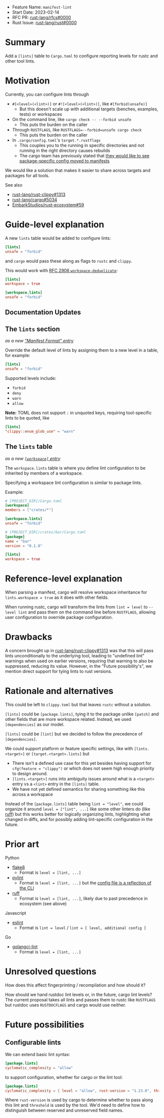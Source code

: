 - Feature Name: `manifest-lint`
- Start Date: 2023-02-14
- RFC PR: [rust-lang/rfcs#0000](https://github.com/rust-lang/rfcs/pull/0000)
- Rust Issue: [rust-lang/rust#0000](https://github.com/rust-lang/rust/issues/0000)

# Summary
[summary]: #summary

Add a `[lints]` table to `Cargo.toml` to configure reporting levels for
rustc and other tool lints.

# Motivation
[motivation]: #motivation

Currently, you can configure lints through
- `#[<level>(<lint>)]` or `#![<level>(<lint>)]`, like `#[forbid(unsafe)]`
  - But this doesn't scale up with additional targets (benches, examples,
    tests) or workspaces
- On the command line, like `cargo check -- --forbid unsafe`
  - This puts the burden on the caller
- Through `RUSTFLAGS`, like `RUSTFLAGS=--forbid=unsafe cargo check`
  - This puts the burden on the caller
- In `.cargo/config.toml`'s `target.*.rustflags`
  - This couples you to the running in specific directories and not running in
    the right directory causes rebuilds
  - The cargo team has previously stated that
    [they would like to see package-specific config moved to manifests](https://internals.rust-lang.org/t/proposal-move-some-cargo-config-settings-to-cargo-toml/13336/14?u=epage)

We would like a solution that makes it easier to share across targets and
packages for all tools.

See also
- [rust-lang/rust-clippy#1313](https://github.com/rust-lang/rust-clippy/issues/1313)
- [rust-lang/cargo#5034](https://github.com/rust-lang/cargo/issues/5034)
- [EmbarkStudios/rust-ecosystem#59](https://github.com/EmbarkStudios/rust-ecosystem/issues/59)

# Guide-level explanation
[guide-level-explanation]: #guide-level-explanation

A new `lints` table would be added to configure lints:
```toml
[lints]
unsafe = "forbid"
```
and `cargo` would pass these along as flags to `rustc` and `clippy`.

This would work with
[RFC 2906 `workspace-deduplicate`](https://rust-lang.github.io/rfcs/2906-cargo-workspace-deduplicate.html?highlight=2906#):
```toml
[lints]
workspace = true

[workspace.lints]
unsafe = "forbid"
```

## Documentation Updates

## The `lints` section

*as a new ["Manifest Format" entry](https://doc.rust-lang.org/cargo/reference/manifest.html#the-manifest-format)*

Override the default level of lints by assigning them to a new level in a
table, for example:
```toml
[lints]
unsafe = "forbid"
```

Supported levels include:
- `forbid`
- `deny`
- `warn`
- `allow`

**Note:** TOML does not support `:` in unquoted keys, requiring tool-specific
lints to be quoted, like
```toml
[lints]
"clippy::enum_glob_use" = "warn"
```

## The `lints` table

*as a new [`[workspace]` entry](https://doc.rust-lang.org/cargo/reference/workspaces.html#the-workspace-section)*

The `workspace.lints` table is where you define lint configuration to be inherited by members of a workspace.

Specifying a workspace lint configuration is similar to package lints.

Example:

```toml
# [PROJECT_DIR]/Cargo.toml
[workspace]
members = ["crates/*"]

[workspace.lints]
unsafe = "forbid"
```

```toml
# [PROJECT_DIR]/crates/bar/Cargo.toml
[package]
name = "bar"
version = "0.1.0"

[lints]
workspace = true
```

# Reference-level explanation
[reference-level-explanation]: #reference-level-explanation

When parsing a manifest, cargo will resolve workspace inheritance for
`lints.workspace = true` as it does with other fields.

When running rustc, cargo will transform the lints from `lint = level` to
`--level lint` and pass them on the command line before `RUSTFLAGS`, allowing
user configuration to override package configuration.

# Drawbacks
[drawbacks]: #drawbacks

A concern brought up in
[rust-lang/rust-clippy#1313](https://github.com/rust-lang/rust-clippy/issues/1313)
was that this will pass lints unconditionally to the underlying tool, leading
to "undefined lint" warnings when used on earlier versions, requiring that
warning to also be suppressed, reducing its value.  However, in the "Future
possibility's", we mention direct support for tying lints to rust versions.

# Rationale and alternatives
[rationale-and-alternatives]: #rationale-and-alternatives

This could be left to `clippy.toml` but that leaves `rustc` without a solution.

`[lints]` could be `[package.lints]`, tying it to the package unlike `[patch]`
and other fields that are more workspace related.  Instead, we used
`[dependencies]` as our model.

`[lints]` could be `[lint]` but we decided to follow the precedence of `[dependencies]`.

We could support platform or feature specific settings, like with
`[lints.<target>]` or `[target.<target>.lints]` but
- There isn't a defined use case for this yet besides having support for `cfg(feature = "clippy")` or
  which does not seem high enough priority to design
  around.
- `[lints.<target>]` runs into ambiguity issues around what is a `<target>`
  entry vs a `<lint>` entry in the `[lints]` table.
- We have not yet defined semantics for sharing something like this across a
  workspace

Instead of the `[package.lints]` table being `lint = "level"`, we could organize
it around `level = ["lint", ...]` like some other linters do (like
[ruff](https://beta.ruff.rs/docs/configuration/)) but this works better for
logically organizing lints, highlighting what changed in diffs, and for
possibly adding lint-specific configuration in the future.

# Prior art
[prior-art]: #prior-art

Python
- [flake8](https://flake8.pycqa.org/en/latest/user/configuration.html)
  - Format is `level = [lint, ...]`
- [pylint](https://github.com/PyCQA/pylint/blob/main/examples/pylintrc#L402)
  - Format is `level = [lint, ...]` but the [config file is a reflection of the CLI](https://pylint.pycqa.org/en/latest/user_guide/configuration/index.html)
- [ruff](https://beta.ruff.rs/docs/configuration/)
  - Format is `level = [lint, ...]`, likely due to past precedence in ecosystem (see above)

Javascript
- [eslint](https://eslint.org/docs/latest/use/configure/rules)
  - Format is `lint = level` / `lint = [ level, additional config ]`

Go
- [golangci-lint](https://golangci-lint.run/usage/configuration/)
  - Format is `level = [lint, ...]`

# Unresolved questions
[unresolved-questions]: #unresolved-questions

How does this affect fingerprinting / recompilation and how should it?

How should we hand rustdoc lint levels or, in the future, cargo lint levels?
The current proposal takes all lints and passes them to rustc like `RUSTFLAGS`
but rustdoc uses `RUSTDOCFLAGS` and cargo would use neither.

# Future possibilities
[future-possibilities]: #future-possibilities

## Configurable lints

We can extend basic lint syntax:
```toml
[package.lints]
cyclomatic_complexity = "allow"
```
to support configuration, whether for cargo or the lint tool:
```toml
[package.lints]
cyclomatic_complexity = { level = "allow", rust-version = "1.23.0", threshold = 30 }
```
Where `rust-version` is used by cargo to determine whether to pass along this
lint and `threshold` is used by the tool.  We'd need to define how to
distinguish between reserved and unreserved field names.
